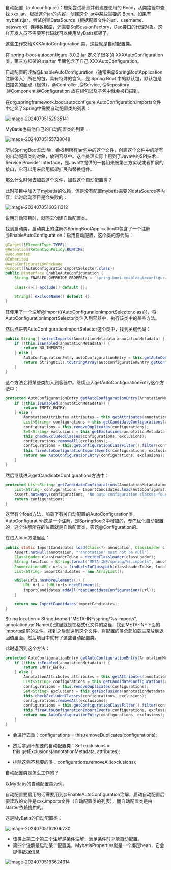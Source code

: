 自动配置（autoconfigure）：框架尝试猜测并创建要使用的 Bean，从类路径中查找 xxx.jar，根据这个jar的内容，创建这个 jar中某些需要的 Bean。如果有mybatis.jar，尝试创建DataSource（根据配置文件的url、username、password）连接数据库，还需要SqlSessionFactory，Dao接口的代理对象。这样开发人员不需要写代码就可以使用MyBatis框架了。

这些工作交给XXXAutoConfiguration 类，这些就是自动配置类。

在 spring-boot-autoconfigure-3.0.2.jar 定义了很多的 XXXAutoConfiguration 类。第三方框架的 starter 里面包含了自己 XXXAutoConfiguration。

自动配置的注解@EnableAutoConfiguration（通常由@SpringBootApplication 注解带入）所在的包，具有特殊的含义，是 Spring Boot 中的默认包，默认包是扫描包的起点（根包）。@Controller ,@Service, @Repository ,@Component,@Configuration 放在根包以及子包中就会被扫描到。

在org.springframework.boot.autoconfigure.AutoConfiguration.imports文件中定义了Spring中需要自动配置类的列表：

![image-20240705152935141](https://gitee.com/LowProfile666/image-bed/raw/master/img/202407051530231.png)

MyBatis也有他自己的自动配置类的列表：

![image-20240705155738048](https://gitee.com/LowProfile666/image-bed/raw/master/img/202407051557098.png)

所以SpringBoot启动后，会找到所有jar包中的这个文件，创建这个文件中的所有的自动配置类的对象，放到容器中。这个处理实际上用到了Java中的SPI技术：Service Provider Interface，是Java中提供的一套用来被第三方实现或者扩展的接口，它可以用来启用框架扩展和替换组件。

那么什么时候去加载这个文件，加载这个自动配置类？

此时项目中加入了mybatis的依赖，但是没有配置mybatis需要的dataSource等内容，此时启动项目是会失败的：

![image-20240705160311312](https://gitee.com/LowProfile666/image-bed/raw/master/img/202407051603348.png)

说明启动项目时，就回去创建自动配置类。

找到启动类，启动类上的注解@SpringBootApplication中包含了一个注解@EnableAutoConfiguration：启用自动配置，这个类的源代码：

```java
@Target({ElementType.TYPE})
@Retention(RetentionPolicy.RUNTIME)
@Documented
@Inherited
@AutoConfigurationPackage
@Import({AutoConfigurationImportSelector.class})
public @interface EnableAutoConfiguration {
    String ENABLED_OVERRIDE_PROPERTY = "spring.boot.enableautoconfiguration";

    Class<?>[] exclude() default {};

    String[] excludeName() default {};
}
```

其使用了一个注解@Import({AutoConfigurationImportSelector.class})，将AutoConfigurationImportSelector类注入到容器中，执行该类中的某些方法。

然后点进去AutoConfigurationImportSelector这个类中，找到关键代码：

```java
public String[] selectImports(AnnotationMetadata annotationMetadata) {
    if (!this.isEnabled(annotationMetadata)) {
        return NO_IMPORTS;
    } else {
        AutoConfigurationEntry autoConfigurationEntry = this.getAutoConfigurationEntry(annotationMetadata);
        return StringUtils.toStringArray(autoConfigurationEntry.getConfigurations());
    }
}
```

这个方法会将某些类加入到容器中。继续点入getAutoConfigurationEntry这个方法中：

```java
protected AutoConfigurationEntry getAutoConfigurationEntry(AnnotationMetadata annotationMetadata) {
    if (!this.isEnabled(annotationMetadata)) {
        return EMPTY_ENTRY;
    } else {
        AnnotationAttributes attributes = this.getAttributes(annotationMetadata);
        List<String> configurations = this.getCandidateConfigurations(annotationMetadata, attributes);
        configurations = this.removeDuplicates(configurations);
        Set<String> exclusions = this.getExclusions(annotationMetadata, attributes);
        this.checkExcludedClasses(configurations, exclusions);
        configurations.removeAll(exclusions);
        configurations = this.getConfigurationClassFilter().filter(configurations);
        this.fireAutoConfigurationImportEvents(configurations, exclusions);
        return new AutoConfigurationEntry(configurations, exclusions);
    }
}
```

然后继续进入getCandidateConfigurations方法中：

```java
protected List<String> getCandidateConfigurations(AnnotationMetadata metadata, AnnotationAttributes attributes) {
    List<String> configurations = ImportCandidates.load(AutoConfiguration.class, this.getBeanClassLoader()).getCandidates();
    Assert.notEmpty(configurations, "No auto configuration classes found in META-INF/spring/org.springframework.boot.autoconfigure.AutoConfiguration.imports. If you are using a custom packaging, make sure that file is correct.");
    return configurations;
}
```

这里有个load方法，加载了有关自动配置的AutoConfiguration类，AutoConfiguration这是一个注解，是SpringBoot3中增加的，专门优化自动配置的，这个注解所在的位置就是自动配置类，答题@Configuration的。

在进入load方法里面：

```java
public static ImportCandidates load(Class<?> annotation, ClassLoader classLoader) {
    Assert.notNull(annotation, "'annotation' must not be null");
    ClassLoader classLoaderToUse = decideClassloader(classLoader);
    String location = String.format("META-INF/spring/%s.imports", annotation.getName());
    Enumeration<URL> urls = findUrlsInClasspath(classLoaderToUse, location);
    List<String> importCandidates = new ArrayList();

    while(urls.hasMoreElements()) {
        URL url = (URL)urls.nextElement();
        importCandidates.addAll(readCandidateConfigurations(url));
    }

    return new ImportCandidates(importCandidates);
}
```

String location = String.format("META-INF/spring/%s.imports", annotation.getName());这里就是在格式化文件的路径，找到META-INF下面的imports结尾的文件。找到之后就遍历这个文件，将配置的类全部加载进来放到返回值里面。然后项目中就有了这些自动配置类。

此时返回到这个方法：

```java
protected AutoConfigurationEntry getAutoConfigurationEntry(AnnotationMetadata annotationMetadata) {
    if (!this.isEnabled(annotationMetadata)) {
        return EMPTY_ENTRY;
    } else {
        AnnotationAttributes attributes = this.getAttributes(annotationMetadata);
        List<String> configurations = this.getCandidateConfigurations(annotationMetadata, attributes);
        configurations = this.removeDuplicates(configurations);
        Set<String> exclusions = this.getExclusions(annotationMetadata, attributes);
        this.checkExcludedClasses(configurations, exclusions);
        configurations.removeAll(exclusions);
        configurations = this.getConfigurationClassFilter().filter(configurations);
        this.fireAutoConfigurationImportEvents(configurations, exclusions);
        return new AutoConfigurationEntry(configurations, exclusions);
    }
}
```

+ 会进行去重：configurations = this.removeDuplicates(configurations);

+ 然后拿到不想要的自动配置类：Set<String> exclusions = this.getExclusions(annotationMetadata, attributes);

+ 排除这些不想要的类：configurations.removeAll(exclusions);

自动配置类是怎么工作的？

以MyBatis的自动配置类为例。

自动配置要启用的话需要用到@EnableAutoConfiguration注解，启动自动配置后要读取的文件是xxx.imports文件（自动配置类的列表），而自动配置类是由starter依赖提供的。

这是MyBatis的自动配置类：

![image-20240705162806730](https://gitee.com/LowProfile666/image-bed/raw/master/img/202407051628793.png)

+ 该类上第二个第三个注解是条件注解，满足条件时才能自动配置。
+ 第四个注解是启动某个配置类，MybatisProperties就是一个绑定bean，它会提供数据信息

![image-20240705163624914](https://gitee.com/LowProfile666/image-bed/raw/master/img/202407051636991.png)





